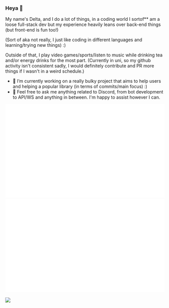 ### Heya 👋

My name's Delta, and I do a lot of things, in a coding world I sortof** am a loose full-stack dev but my experience heavily leans over back-end things (but front-end is fun too!)

(Sort of aka not really, I just like coding in different languages and learning/trying new things) :)

Outside of that, I play video games/sports/listen to music while drinking tea and/or energy drinks for the most part. (Currently in uni, so my github activity isn't consistent sadly, I would definitely contribute and PR more things if I wasn't in a weird schedule.)

- 🔭 I’m currently working on a really bulky project that aims to help users and helping a popular library (in terms of commits/main focus) :)
- 💬 Feel free to ask me anything related to Discord, from bot development to API/WS and anything in between. I'm happy to assist however I can.

![](https://github.com/deltaxwizard/github-stats/blob/master/generated/overview.svg)
![](https://github.com/deltaxwizard/github-stats/blob/master/generated/languages.svg)

![](https://komarev.com/ghpvc/?username=DeltaXWizard&color=ff69b4)

<!--
**DeltaXWizard/DeltaXWizard** is a ✨ _special_ ✨ repository because its `README.md` (this file) appears on your GitHub profile.

Here are some ideas to get you started:

- 🔭 I’m currently working on ...
- 🌱 I’m currently learning ...
- 👯 I’m looking to collaborate on ...
- 🤔 I’m looking for help with ...
- 💬 Ask me about ...
- 📫 How to reach me: ...
- 😄 Pronouns: she/her
- ⚡ Fun fact: ...
-->
